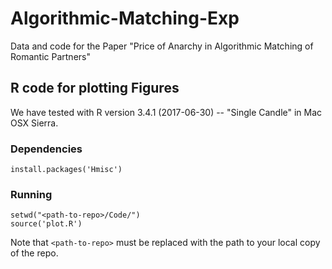 # Algorithmic-Matching-Exp
Data and code for the Paper "Price of Anarchy in Algorithmic Matching of Romantic Partners"


## R code for plotting Figures
We have tested with R version 3.4.1 (2017-06-30) -- "Single Candle" in Mac OSX Sierra.


### Dependencies

```
install.packages('Hmisc')
```


### Running

```
setwd("<path-to-repo>/Code/")
source('plot.R')
```

Note that `<path-to-repo>` must be replaced with the path to your local copy of the repo.
